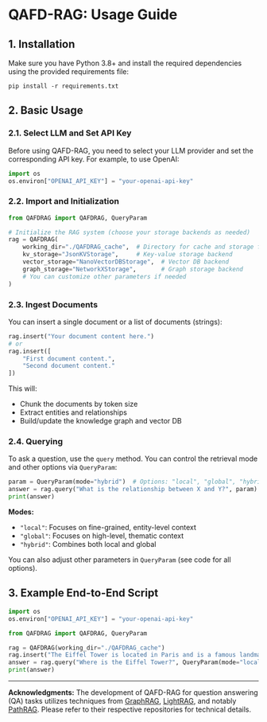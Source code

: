 # QAFD-RAG: Usage Guide

## 1. Installation

Make sure you have Python 3.8+ and install the required dependencies using the provided requirements file:

```
pip install -r requirements.txt
```

## 2. Basic Usage

### 2.1. Select LLM and Set API Key

Before using QAFD-RAG, you need to select your LLM provider and set the corresponding API key. For example, to use OpenAI:

```python
import os
os.environ["OPENAI_API_KEY"] = "your-openai-api-key"
```

### 2.2. Import and Initialization

```python
from QAFDRAG import QAFDRAG, QueryParam

# Initialize the RAG system (choose your storage backends as needed)
rag = QAFDRAG(
    working_dir="./QAFDRAG_cache",  # Directory for cache and storage files
    kv_storage="JsonKVStorage",     # Key-value storage backend
    vector_storage="NanoVectorDBStorage",  # Vector DB backend
    graph_storage="NetworkXStorage",       # Graph storage backend
    # You can customize other parameters if needed
)
```

### 2.3. Ingest Documents

You can insert a single document or a list of documents (strings):

```python
rag.insert("Your document content here.")
# or
rag.insert([
    "First document content.",
    "Second document content."
])
```

This will:
- Chunk the documents by token size
- Extract entities and relationships
- Build/update the knowledge graph and vector DB

### 2.4. Querying

To ask a question, use the `query` method. You can control the retrieval mode and other options via `QueryParam`:

```python
param = QueryParam(mode="hybrid")  # Options: "local", "global", "hybrid", "combined"
answer = rag.query("What is the relationship between X and Y?", param)
print(answer)
```

**Modes:**
- `"local"`: Focuses on fine-grained, entity-level context
- `"global"`: Focuses on high-level, thematic context
- `"hybrid"`: Combines both local and global

You can also adjust other parameters in `QueryParam` (see code for all options).

## 3. Example End-to-End Script

```python
import os
os.environ["OPENAI_API_KEY"] = "your-openai-api-key"

from QAFDRAG import QAFDRAG, QueryParam

rag = QAFDRAG(working_dir="./QAFDRAG_cache")
rag.insert("The Eiffel Tower is located in Paris and is a famous landmark.")
answer = rag.query("Where is the Eiffel Tower?", QueryParam(mode="local"))
print(answer)
```

---

**Acknowledgments:** The development of QAFD-RAG for question answering (QA) tasks utilizes techniques from [GraphRAG](https://github.com/microsoft/graphrag), [LightRAG](https://github.com/HKUDS/LightRAG), and notably [PathRAG](https://github.com/BUPT-GAMMA/PathRAG). Please refer to their respective repositories for technical details.
